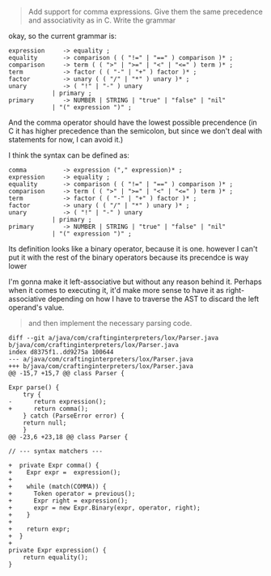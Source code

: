 > Add support for comma expressions. Give them the same precedence and associativity as in C. Write the grammar

okay, so the current grammar is:

    expression     -> equality ;
    equality       -> comparison ( ( "!=" | "==" ) comparison )* ;
    comparison     -> term ( ( ">" | ">=" | "<" | "<=" ) term )* ;
    term           -> factor ( ( "-" | "+" ) factor )* ;
    factor         -> unary ( ( "/" | "*" ) unary )* ;
    unary          -> ( "!" | "-" ) unary
                | primary ;
    primary        -> NUMBER | STRING | "true" | "false" | "nil"
                | "(" expression ")" ;

And the comma operator should have the lowest possible precendence (in C it has higher precedence
than the semicolon, but since we don't deal with statements for now, I can avoid it.)

I think the syntax can be defined as:

    comma          -> expression ("," expression)* ;
    expression     -> equality ;
    equality       -> comparison ( ( "!=" | "==" ) comparison )* ;
    comparison     -> term ( ( ">" | ">=" | "<" | "<=" ) term )* ;
    term           -> factor ( ( "-" | "+" ) factor )* ;
    factor         -> unary ( ( "/" | "*" ) unary )* ;
    unary          -> ( "!" | "-" ) unary
                | primary ;
    primary        -> NUMBER | STRING | "true" | "false" | "nil"
                | "(" expression ")" ;

Its definition looks like a binary operator, because it is one.
however I can't put it with the rest of the binary operators because its precendce is way lower

I'm gonna make it left-associative but without any reason behind it. Perhaps when it comes to
executing it, it'd make more sense to have it as right-associative depending on how I have to
traverse the AST to discard the left operand's value.

> and then implement the necessary parsing code.

    diff --git a/java/com/craftinginterpreters/lox/Parser.java b/java/com/craftinginterpreters/lox/Parser.java
    index d8375f1..dd9275a 100644
    --- a/java/com/craftinginterpreters/lox/Parser.java
    +++ b/java/com/craftinginterpreters/lox/Parser.java
    @@ -15,7 +15,7 @@ class Parser {
    
    Expr parse() {
        try {
    -      return expression();
    +      return comma();
        } catch (ParseError error) {
        return null;
        }
    @@ -23,6 +23,18 @@ class Parser {
    
    // --- syntax matchers ---
    
    +  private Expr comma() {
    +    Expr expr =  expression();
    +
    +    while (match(COMMA)) {
    +      Token operator = previous();
    +      Expr right = expression();
    +      expr = new Expr.Binary(expr, operator, right);
    +    }
    +
    +    return expr;
    +  }
    +
    private Expr expression() {
        return equality();
    }

